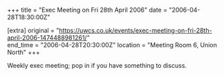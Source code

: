 +++
title = "Exec Meeting on Fri 28th April 2006"
date = "2006-04-28T18:30:00Z"

[extra]
original = "https://uwcs.co.uk/events/exec-meeting-on-fri-28th-april-2006-1474488981261/"    
end_time = "2006-04-28T20:30:00Z"
location = "Meeting Room 6, Union North"
+++

Weekly exec meeting; pop in if you have something to discuss.

